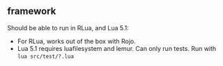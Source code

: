 ## framework

Should be able to run in RLua, and Lua 5.1:

 - For RLua, works out of the box with Rojo.
 - Lua 5.1 requires luafilesystem and lemur. Can only run tests. Run with `lua src/test/?.lua`
